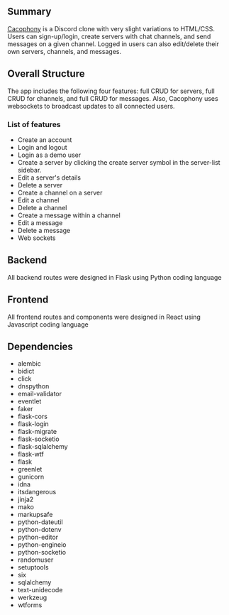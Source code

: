## Summary
[Cacophony](https://cacophony-chat.herokuapp.com/) is a Discord clone with very slight variations to HTML/CSS.  Users can sign-up/login, create servers with chat channels, and send messages on a given channel.  Logged in users can also edit/delete their own servers, channels, and messages.

## Overall Structure
The app includes the following four features: full CRUD for servers, full CRUD for channels, and full CRUD for messages.
Also, Cacophony uses websockets to broadcast updates to all connected users.

### List of features
* Create an account
* Login and logout
* Login as a demo user
* Create a server by clicking the create server symbol in the server-list sidebar.
* Edit a server's details
* Delete a server
* Create a channel on a server
* Edit a channel
* Delete a channel
* Create a message within a channel
* Edit a message
* Delete a message
* Web sockets

## Backend
All backend routes were designed in Flask using Python coding language

## Frontend
All frontend routes and components were designed in React using Javascript coding language

## Dependencies
* alembic
* bidict
* click
* dnspython
* email-validator
* eventlet
* faker
* flask-cors
* flask-login
* flask-migrate
* flask-socketio
* flask-sqlalchemy
* flask-wtf
* flask
* greenlet
* gunicorn
* idna
* itsdangerous
* jinja2
* mako
* markupsafe
* python-dateutil
* python-dotenv
* python-editor
* python-engineio
* python-socketio
* randomuser
* setuptools
* six
* sqlalchemy
* text-unidecode
* werkzeug
* wtforms
